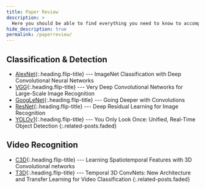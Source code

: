 ```yaml
---
title: Paper Review
description: >
  Here you should be able to find everything you need to know to accomplish the most common tasks when blogging with Hydejack.
hide_description: true
permalink: /paperreview/
---
```


## Classification & Detection
* [AlexNet]{:.heading.flip-title} --- ImageNet Classification with Deep Convolutional Neural Networks
* [VGG]{:.heading.flip-title} --- Very Deep Convolutional Networks for Large-Scale Image Recognition
* [GoogLeNet]{:.heading.flip-title} --- Going Deeper with Convolutions
* [ResNet]{:.heading.flip-title} --- Deep Residual Learning for Image Recognition
* [YOLOv1]{:.heading.flip-title} --- You Only Look Once: Unified, Real-Time Object Detection
{:.related-posts.faded}


## Video Recognition
* [C3D]{:.heading.flip-title} --- Learning Spatiotemporal Features with 3D Convolutional networks
* [T3D]{:.heading.flip-title} --- Temporal 3D ConvNets: New Architecture and Transfer Learning for Video Classification
{:.related-posts.faded}




<!--
## Other
* [LICENSE]{:.heading.flip-title} --- The license of this project.
* [NOTICE]{:.heading.flip-title} --- Parts of this program are provided under separate licenses.
* [CHANGELOG]{:.heading.flip-title} --- Version history of Hydejack.
{:.related-posts.faded}
-->





[AlexNet]: AlexNet.md
[VGG]: VGG.md
[GoogLeNet]: GoogLeNet.md
[ResNet]: ResNet.md
[yolov1]: YOLOv1.md


[C3D]: C3D.md
[T3D]: T3D.md

<!--
  [LICENSE]: ../LICENSE.md
  [NOTICE]: ../NOTICE.md
  [CHANGELOG]: ../CHANGELOG.md
-->
